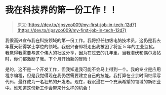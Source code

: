 # 我在科技界的第一份工作！！

> 原文:[https://dev.to/rjpsyco009/my-first-job-in-tech-12d7](https://dev.to/rjpsyco009/my-first-job-in-tech-12d7)

我很高兴宣布我在科技领域的第一份工作。我将担任初级电脑技术员，这仍是我去年夏天获得学士学位的领域。我很兴奋即将走出我被困了将近 5 年的工业监狱。我觉得我需要与这个伟大的社区分享，因为在过去的几年里，当我潜伏和偶尔发帖时，你们都激励了我。下个月开始新的冒险！

是的，这不是一个开发工作，但我知道我可能不会马上得到一个。我的专业是应用程序编程，但是我觉得现在我仍然需要建立自己的技能。我打算在业余时间继续写代码，最终成为一名狂热的开发者。现在，我沉浸在一个充满希望的领域的新职业中。谁知道这份新工作会带来什么样的机会！
